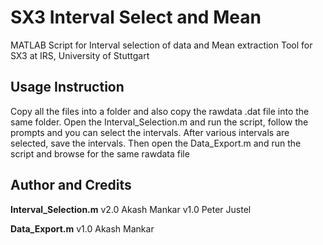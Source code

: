 # SX3 Interval Select and Mean
MATLAB Script for Interval selection of data and Mean extraction Tool for SX3 at IRS, University of Stuttgart

## Usage Instruction
Copy all the files into a folder and also copy the rawdata .dat file into the same folder. Open the Interval_Selection.m and run the script, follow the prompts and you can select the intervals. After various intervals are selected, save the intervals. Then open the Data_Export.m and run the script and browse for the same rawdata file 

## Author and Credits
**Interval_Selection.m**
v2.0 Akash Mankar
v1.0 Peter Justel

**Data_Export.m**
v1.0 Akash Mankar

[logo]: http://www.irs.uni-stuttgart.de/downloads/Logos/logos_irs/irs_engl/jpg/IRS-Signet_V2_engl.jpg "IRS"
[logo]: https://www.beschaeftigte.uni-stuttgart.de/uni-services/oeffentlichkeitsarbeit/corporate-design/cd-dateien/01_Logo/jpg/unistuttgart_logo_englisch.jpg "University of Stuttgart"
[logo]: https://www.upc.edu/comunicacio/ca/identitat/descarrega-arxius-grafics/fitxers-marca-principal/upc-positiu-p3005.png "UPC"
